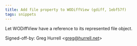 ```yaml
---
title: Add file property to WODiffView (gdiff, 1ebf57f)
tags: snippets
---
```


Let WODiffView have a reference to its represented file object.

Signed-off-by: Greg Hurrell &lt;greg@hurrell.net&gt;
